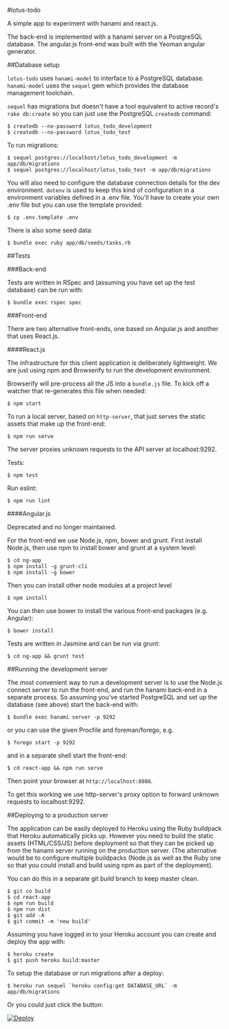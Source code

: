 #lotus-todo

A simple app to experiment with hanami and react.js.

The back-end is implemented with a hanami server on a PostgreSQL
database. The angular.js front-end was built with the Yeoman angular generator.

##Database setup

`lotus-todo` uses `hanami-model` to interface to a PostgreSQL database.
`hanami-model` uses the `sequel` gem which provides the database
management toolchain.

`sequel` has migrations but doesn't have a tool equivalent to active
record's `rake db:create` so you can just use the PostgreSQL `createdb`
command:

    $ createdb --no-password lotus_todo_development
    $ createdb --no-password lotus_todo_test

To run migrations:

    $ sequel postgres://localhost/lotus_todo_development -m app/db/migrations
    $ sequel postgres://localhost/lotus_todo_test -m app/db/migrations

You will also need to configure the database connection details for the
dev environment. `dotenv` is used to keep this kind of configuration in
a environment variables defined in a .env file. You'll have to create
your own .env file but you can use the template provided:

    $ cp .env.template .env

There is also some seed data:

    $ bundle exec ruby app/db/seeds/tasks.rb

##Tests

###Back-end

Tests are written in RSpec and (assuming you have set up the test
database) can be run with:

    $ bundle exec rspec spec

###Front-end

There are two alternative front-ends, one based on Angular.js and
another that uses React.js.

####React.js

The infrastructure for this client application is deliberately
lightweight. We are just using npm and Browserify to run the development
environment.

Browserify will pre-process all the JS into a `bundle.js` file. To kick
off a watcher that re-generates this file when needed:

    $ npm start

To run a local server, based on `http-server`, that just serves the
static assets that make up the front-end:

    $ npm run serve

The server proxies unknown requests to the API server at localhost:9292.

Tests:

    $ npm test

Run eslint:

    $ npm run lint

####Angular.js

Deprecated and no longer maintained.

For the front-end we use Node.js, npm, bower and grunt. First install
Node.js, then use npm to install bower and grunt at a system level:

    $ cd ng-app
    $ npm install -g grunt-cli
    $ npm install -g bower

Then you can install other node modules at a project level

    $ npm install

You can then use bower to install the various front-end packages (e.g.
Angular):

    $ bower install

Tests are written in Jasmine and can be run via grunt:

    $ cd ng-app && grunt test

##Running the development server

The most convenient way to run a development server is to use the
Node.js connect server to run the front-end, and run the hanami back-end
in a separate process. So assuming you've started PostgreSQL and set up
the database (see above) start the back-end with:

    $ bundle exec hanami server -p 9292

or you can use the given Procfile and foreman/forego, e.g.

    $ forego start -p 9292

and in a separate shell start the front-end:

    $ cd react-app && npm run serve

Then point your browser at `http://localhost:8080`.

To get this working we use http-server's proxy option to forward unknown
requests to localhost:9292.

##Deploying to a production server

The application can be easily deployed to Heroku using the Ruby
buildpack that Heroku automatically picks up. However you need to build
the static assets (HTML/CSS/JS) before deployment so that they can be
picked up from the hanami server running on the production server.
(The alternative would be to configure multiple buildpacks (Node.js as
well as the Ruby one so that you could install and build using npm as
part of the deployment).

You can do this in a separate git *build* branch to keep master clean.

    $ git co build
    $ cd react-app
    $ npm run build
    $ npm run dist
    $ git add -A
    $ git commit -m 'new build'

Assuming you have logged in to your Heroku account you can create and
deploy the app with:

    $ heroku create
    $ git push heroku build:master

To setup the database or run migrations after a deploy:

    $ heroku run sequel `heroku config:get DATABASE_URL` -m app/db/migrations

Or you could just click the button:

[![Deploy](https://www.herokucdn.com/deploy/button.png)](https://heroku.com/deploy?template=https://github.com/stevehook/lotus-todo/tree/build)
